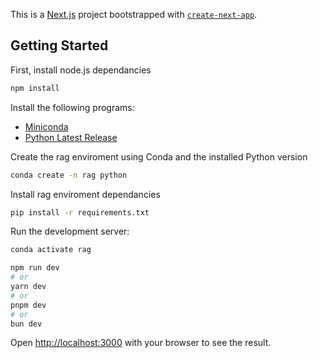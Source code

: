 This is a [Next.js](https://nextjs.org/) project bootstrapped with [`create-next-app`](https://github.com/vercel/next.js/tree/canary/packages/create-next-app).

## Getting Started

First, install node.js dependancies

```bash
npm install
```

Install the following programs:

- [Miniconda](https://docs.anaconda.com/miniconda/miniconda-install/)
- [Python Latest Release](https://www.python.org/downloads/)

Create the rag enviroment using Conda and the installed Python version

```bash
conda create -n rag python
```

Install rag enviroment dependancies

```bash
pip install -r requirements.txt
```

Run the development server:

```bash
conda activate rag
```

```bash
npm run dev
# or
yarn dev
# or
pnpm dev
# or
bun dev
```

Open [http://localhost:3000](http://localhost:3000) with your browser to see the result.
